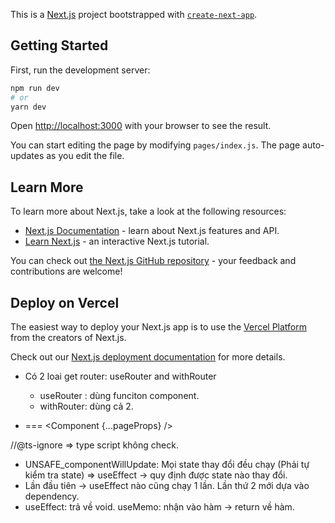 This is a [Next.js](https://nextjs.org/) project bootstrapped with [`create-next-app`](https://github.com/vercel/next.js/tree/canary/packages/create-next-app).

## Getting Started

First, run the development server:

```bash
npm run dev
# or
yarn dev
```

Open [http://localhost:3000](http://localhost:3000) with your browser to see the result.

You can start editing the page by modifying `pages/index.js`. The page auto-updates as you edit the file.

## Learn More

To learn more about Next.js, take a look at the following resources:

- [Next.js Documentation](https://nextjs.org/docs) - learn about Next.js features and API.
- [Learn Next.js](https://nextjs.org/learn) - an interactive Next.js tutorial.

You can check out [the Next.js GitHub repository](https://github.com/vercel/next.js/) - your feedback and contributions are welcome!

## Deploy on Vercel

The easiest way to deploy your Next.js app is to use the [Vercel Platform](https://vercel.com/import?utm_medium=default-template&filter=next.js&utm_source=create-next-app&utm_campaign=create-next-app-readme) from the creators of Next.js.

Check out our [Next.js deployment documentation](https://nextjs.org/docs/deployment) for more details.

- Có 2 loai get router: useRouter and withRouter

  - useRouter : dùng funciton component.
  - withRouter: dùng cả 2.

- <Component users={pageProps.user} posts={pageProps.posts} /> === <Component {...pageProps} />

//@ts-ignore => type script không check.

- UNSAFE_componentWillUpdate: Mọi state thay đổi đều chạy (Phải tự kiểm tra state) => useEffect -> quy định được state nào thay đổi.
- Lần đầu tiên -> useEffect nào cũng chạy 1 lần. Lần thứ 2 mới dựa vào dependency.
- useEffect: trả về void. useMemo: nhận vào hàm -> return về hàm.
